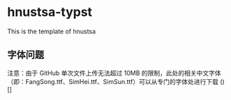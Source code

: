 # hnustsa-typst
This is the template of hnustsa

## 字体问题
注意：由于 GitHub 单次文件上传无法超过 10MB 的限制，此处的相关中文字体（即：FangSong.ttf、SimHei.ttf、SimSun.ttf）可以从专门的字体处进行下载 ()[]


## 


